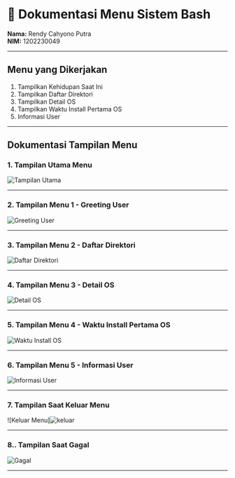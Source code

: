 # 📁 Dokumentasi Menu Sistem Bash

**Nama:** Rendy Cahyono Putra  
**NIM:** 1202230049  

---

##  Menu yang Dikerjakan
1. Tampilkan Kehidupan Saat Ini  
2. Tampilkan Daftar Direktori  
3. Tampilkan Detail OS  
4. Tampilkan Waktu Install Pertama OS  
5. Informasi User  

---

##  Dokumentasi Tampilan Menu

### 1. Tampilan Utama Menu  
![Tampilan Utama](https://github.com/user-attachments/assets/efaa4f54-0872-4bc6-b36a-bbf03f477a84)

---

### 2. Tampilan Menu 1 - Greeting User  
![Greeting User](https://github.com/user-attachments/assets/ca1aa9ba-f8ef-4ef2-a85a-77fded45b795)

---

### 3. Tampilan Menu 2 - Daftar Direktori  
![Daftar Direktori](https://github.com/user-attachments/assets/e07e3141-df8a-440c-b25e-e30775976e5c)

---

### 4. Tampilan Menu 3 - Detail OS  
![Detail OS](https://github.com/user-attachments/assets/bbd81609-9f06-4fc6-85bc-3856ce0bfba8)

---

### 5. Tampilan Menu 4 - Waktu Install Pertama OS  
![Waktu Install OS](https://github.com/user-attachments/assets/d3da1afa-bbc3-4e03-93d7-73f8a3f4c960)

---

### 6. Tampilan Menu 5 - Informasi User  
![Informasi User](https://github.com/user-attachments/assets/5cb19c1e-e6f4-42f0-8eda-853ac93f82fe)

---

### 7. Tampilan Saat Keluar Menu  
![Keluar Menu]![keluar](https://github.com/user-attachments/assets/46452158-f503-40ed-a1ef-983e79d82822)

---

### 8.. Tampilan Saat Gagal
![Gagal](https://github.com/user-attachments/assets/eeabf263-b217-44a4-8ef1-a0b1d3c0c11e)

---

